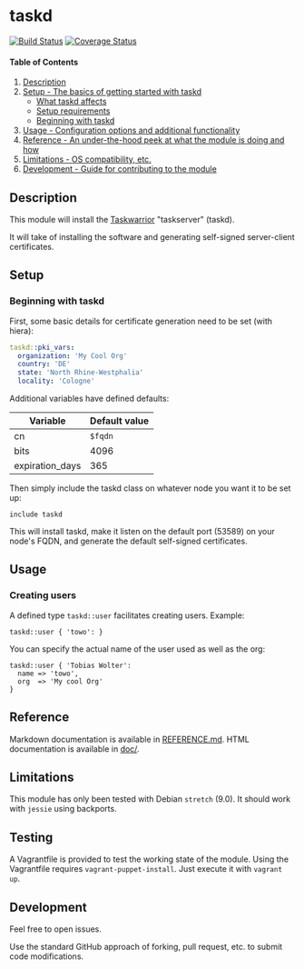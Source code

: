 # taskd

[![Build Status](https://travis-ci.org/towo/puppet-taskd.svg?branch=master)](https://travis-ci.org/towo/puppet-taskd/builds)
[![Coverage Status](https://coveralls.io/repos/github/towo/puppet-taskd/badge.svg?branch=master)](https://coveralls.io/github/towo/puppet-taskd?branch=master)

#### Table of Contents

1. [Description](#description)
2. [Setup - The basics of getting started with taskd](#setup)
    * [What taskd affects](#what-taskd-affects)
    * [Setup requirements](#setup-requirements)
    * [Beginning with taskd](#beginning-with-taskd)
3. [Usage - Configuration options and additional functionality](#usage)
4. [Reference - An under-the-hood peek at what the module is doing and how](#reference)
5. [Limitations - OS compatibility, etc.](#limitations)
6. [Development - Guide for contributing to the module](#development)

## Description

This module will install the [Taskwarrior](https://taskwarrior.org) "taskserver" (taskd).

It will take of installing the software and generating self-signed server-client certificates.

## Setup

### Beginning with taskd

First, some basic details for certificate generation need to be set (with hiera):

```yaml
taskd::pki_vars:
  organization: 'My Cool Org'
  country: 'DE'
  state: 'North Rhine-Westphalia'
  locality: 'Cologne'
```

Additional variables have defined defaults:

| Variable        | Default value |
|-----------------|---------------|
| cn              | `$fqdn`       |
| bits            | 4096          |
| expiration_days | 365           |

Then simply include the taskd class on whatever node you want it to be set up:

```puppet
include taskd
```

This will install taskd, make it listen on the default port (53589) on your node's FQDN, and generate the default self-signed certificates.

## Usage

### Creating users

A defined type `taskd::user` facilitates creating users. Example:

```puppet
taskd::user { 'towo': }
```

You can specify the actual name of the user used as well as the org:

```puppet
taskd::user { 'Tobias Wolter':
  name => 'towo',
  org  => 'My cool Org'
}
```

## Reference

Markdown documentation is available in [REFERENCE.md](REFERENCE.md). HTML documentation is available in [doc/](doc/index.html).

## Limitations

This module has only been tested with Debian `stretch` (9.0). It should work with `jessie` using backports.

## Testing

A Vagrantfile is provided to test the working state of the module. Using the
Vagrantfile requires `vagrant-puppet-install`. Just execute it with `vagrant
up`.

## Development

Feel free to open issues.

Use the standard GitHub approach of forking, pull request, etc. to submit code modifications.
